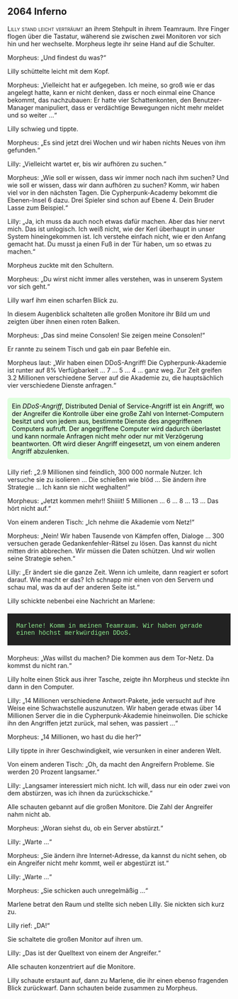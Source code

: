 ## **2064** Inferno

<span style="font-variant:small-caps;">Lilly stand leicht verträumt</span> an ihrem Stehpult in ihrem Teamraum.
Ihre Finger flogen über die Tastatur, wäherend sie zwischen zwei Monitoren vor sich hin und her wechselte.
Morpheus legte ihr seine Hand auf die Schulter.

Morpheus: „Und findest du was?“

Lilly schüttelte leicht mit dem Kopf.

Morpheus: „Vielleicht hat er aufgegeben.
Ich meine, so groß wie er das angelegt hatte, kann er nicht denken, dass er noch einmal eine Chance bekommt, das nachzubauen:
Er hatte vier Schattenkonten, den Benutzer-Manager manipuliert, dass er verdächtige Bewegungen nicht mehr meldet und so weiter ...“

Lilly schwieg und tippte.

Morpheus: „Es sind jetzt drei Wochen und wir haben nichts Neues von ihm gefunden.“

Lilly: „Vielleicht wartet er, bis wir aufhören zu suchen.“

Morpheus: „Wie soll er wissen, dass wir immer noch nach ihm suchen?
Und wie soll er wissen, dass wir dann aufhören zu suchen?
Komm, wir haben viel vor in den nächsten Tagen.
Die Cypherpunk-Academy bekommt die Ebenen-Insel 6 dazu.
Drei Spieler sind schon auf Ebene 4.
Dein Bruder Lasse zum Beispiel.“

Lilly: „Ja, ich muss da auch noch etwas dafür machen.
Aber das hier nervt mich.
Das ist unlogisch.
Ich weiß nicht, wie der Kerl überhaupt in unser System hineingekommen ist.
Ich verstehe einfach nicht, wie er den Anfang gemacht hat.
Du musst ja einen Fuß in der Tür haben, um so etwas zu machen.“

Morpheus zuckte mit den Schultern.

Morpheus: „Du wirst nicht immer alles verstehen, was in unserem System vor sich geht.“

Lilly warf ihm einen scharfen Blick zu.

In diesem Augenblick schalteten alle großen Monitore ihr Bild um und zeigten über ihnen einen roten Balken.

Morpheus: „Das sind meine Consolen!
Sie zeigen meine Consolen!“

Er rannte zu seinem Tisch und gab ein paar Befehle ein.

Morpheus laut: „Wir haben einen DDoS-Angriff!
Die Cypherpunk-Akademie ist runter auf 8% Verfügbarkeit ... 7 ... 5 ... 4 ... ganz weg.
Zur Zeit greifen 3.2 Millionen verschiedene Server auf die Akademie zu, die hauptsächlich vier verschiedene Dienste anfragen.“

<div style="background-color: #dfd; color: black; padding: 10px; margin: 20px 0; border-radius: 5px;">
Ein <em>DDoS-Angriff</em>, Distributed Denial of Service-Angriff ist ein Angriff, wo der Angreifer die Kontrolle über eine große Zahl von Internet-Computern besitzt und von jedem aus, bestimmte Dienste des angegriffenen Computers aufruft.
Der angegriffene Computer wird dadurch überlastet und kann normale Anfragen nicht mehr oder nur mit Verzögerung beantworten.
Oft wird dieser Angriff eingesetzt, um von einem anderen Angriff abzulenken.
</div>

Lilly rief: „2.9 Millionen sind feindlich, 300 000 normale Nutzer.
Ich versuche sie zu isolieren ...
Die schießen wie blöd ...
Sie ändern ihre Strategie ...
Ich kann sie nicht weghalten!“

Morpheus: „Jetzt kommen mehr!!
Shiiiit!
5 Millionen ... 6 ... 8 ... 13 ...
Das hört nicht auf.“

Von einem anderen Tisch: „Ich nehme die Akademie vom Netz!“

Morpheus: „Nein!
Wir haben Tausende von Kämpfen offen, Dialoge ... 300 versuchen gerade Gedankenfehler-Rätsel zu lösen.
Das kannst du nicht mitten drin abbrechen.
Wir müssen die Daten schützen.
Und wir wollen seine Strategie sehen.“

Lilly: „Er ändert sie die ganze Zeit.
Wenn ich umleite, dann reagiert er sofort darauf.
Wie macht er das?
Ich schnapp mir einen von den Servern und schau mal, was da auf der anderen Seite ist.“

Lilly schickte nebenbei eine Nachricht an Marlene:

<div style="background-color: #222; color: lightgreen; padding: 20px; margin: 20px 0; font-family: 'Courier New'">
Marlene! Komm in meinen Teamraum.
Wir haben gerade einen höchst merkwürdigen DDoS.
</div>

Morpheus: „Was willst du machen?
Die kommen aus dem Tor-Netz.
Da kommst du nicht ran.“

Lilly holte einen Stick aus ihrer Tasche, zeigte ihn Morpheus und steckte ihn dann in den Computer.

Lilly: „14 Millionen verschiedene Antwort-Pakete, jede versucht auf ihre Weise eine Schwachstelle auszunutzen.
Wir haben gerade etwas über 14 Millionen Server die in die Cypherpunk-Akademie hineinwollen.
Die schicke ihn den Angriffen jetzt zurück, mal sehen, was passiert ...“

Morpheus: „14 Millionen, wo hast du die her?“

Lilly tippte in ihrer Geschwindigkeit, wie versunken in einer anderen Welt.

Von einem anderen Tisch: „Oh, da macht den Angreifern Probleme.
Sie werden 20 Prozent langsamer.“

Lilly: „Langsamer interessiert mich nicht.
Ich will, dass nur ein oder zwei von dem abstürzen, was ich ihnen da zurückschicke.“

Alle schauten gebannt auf die großen Monitore.
Die Zahl der Angreifer nahm nicht ab.

Morpheus: „Woran siehst du, ob ein Server abstürzt.“

Lilly: „Warte ...“

Morpheus: „Sie ändern ihre Internet-Adresse, da kannst du nicht sehen, ob ein Angreifer nicht mehr kommt, weil er abgestürzt ist.“

Lilly: „Warte ...“

Morpheus: „Sie schicken auch unregelmäßig ...“

Marlene betrat den Raum und stellte sich neben Lilly.
Sie nickten sich kurz zu.

Lilly rief: „DA!“

Sie schaltete die großen Monitor auf ihren um.

Lilly: „Das ist der Quelltext von einem der Angreifer.“

Alle schauten konzentriert auf die Monitore.

Lilly schaute erstaunt auf, dann zu Marlene, die ihr einen ebenso fragenden Blick zurückwarf.
Dann schauten beide zusammen zu Morpheus.
